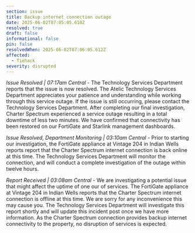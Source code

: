 ```yaml
---
section: issue
title: Backup internet connection outage
date: 2025-06-02T07:05:05.610Z
resolved: true
draft: false
informational: false
pin: false
resolvedWhen: 2025-06-02T07:06:05.612Z
affected:
  - Tiehack
severity: disrupted
---
```

*Issue Resolved | 07:17am Central* - The Technology Services Department reports that the issue is now resolved. The Atelic Technology Services Department appreciates your patience and understanding while working through this service outage. If the issue is still occurring, please contact the Technology Services Department. After completing our final investigation, Charter Spectrum experienced a service outage resulting in a total downtime of less two minutes. We have confirmed that connectivity has been restored on our FortiGate and Starlink management dashboards.

*Issue Resolved, Department Monitoring | 03:10am Central* - Prior to starting our investigation, the FortiGate appliance at Vintage 204 in Indian Wells reports report that the Charter Spectrum internet connection is back online at this time. The Technology Services Department will monitor the connection, and will conduct a complete investigation of the outage within twelve hours.

*Report Received | 03:08am Central* - We are investigating a potential issue that might affect the uptime of one our of services. The FortiGate appliance at Vintage 204 in Indian Wells reports that the Charter Spectrum internet connection is offline at this time. We are sorry for any inconvenience this may cause you. The Technology Services Department will investigate this report shortly and will update this incident post once we have more information. As the Charter Spectrum connection provides backup internet connectivity to the property, no disruption of services is expected.